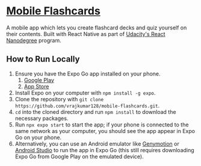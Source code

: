 # [Mobile Flashcards](https://snack.expo.dev/@vrrajkum/mobile-flashcards)

A mobile app which lets you create flashcard decks and quiz yourself on their contents. Built with React Native as part of [Udacity's React Nanodegree](https://www.udacity.com/certificate/ZN5DQYLY) program.

## How to Run Locally

<ol>
  <li>Ensure you have the Expo Go app installed on your phone.
    <ol>
      <li><a href="https://play.google.com/store/apps/details?id=host.exp.exponent">Google Play</a></li>
      <li><a href="https://apps.apple.com/us/app/expo-go/id982107779">App Store</a></li>
    </ol>
  </li>
  <li>Install Expo on your computer with <code>npm install -g expo</code>.</li>
  <li>Clone the repository with <code>git clone https://github.com/vrajkumar128/mobile-flashcards.git</code>.</li>
  <li><code>cd</code> into the cloned directory and run <code>npm install</code> to download the necessary packages.</li>
  <li>Run <code>npx expo start</code> to start the app; if your phone is connected to the same network as your computer, you should see the app appear in Expo Go on your phone.</li>
  <li>Alternatively, you can use an Android emulator like <a href="https://www.genymotion.com/">Genymotion</a> or <a href="https://developer.android.com/studio">Android Studio</a> to run the app in Expo Go (this still requires downloading Expo Go from Google Play on the emulated device).</li>
</ol>
